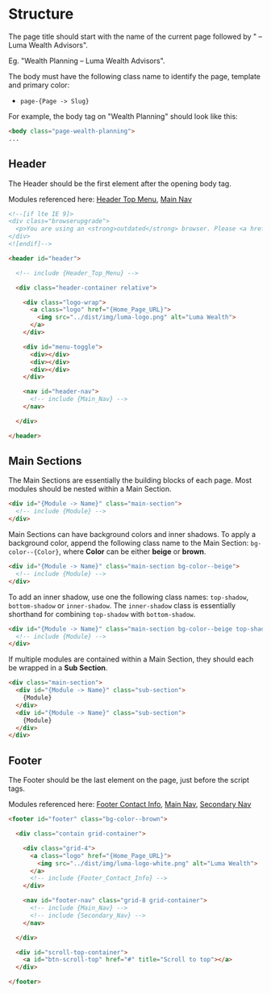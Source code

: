 # Structure

The page title should start with the name of the current page followed by " – Luma Wealth Advisors".

Eg. "Wealth Planning – Luma Wealth Advisors".

The body must have the following class name to identify the page, template and primary color:

  * `page-{Page -> Slug}`

For example, the body tag on "Wealth Planning" should look like this:

```html
<body class="page-wealth-planning">
...
```


## Header

The Header should be the first element after the opening body tag.

Modules referenced here: [Header Top Menu](MODULES.md#header-top-menu), [Main Nav](MODULES.md#main-nav)

```html
<!--[if lte IE 9]>
<div class="browserupgrade">
  <p>You are using an <strong>outdated</strong> browser. Please <a href="https://browsehappy.com/">upgrade your browser</a> to improve your experience and security.</p>
</div>
<![endif]-->

<header id="header">

  <!-- include {Header_Top_Menu} -->

  <div class="header-container relative">

    <div class="logo-wrap">
      <a class="logo" href="{Home_Page_URL}">
        <img src="../dist/img/luma-logo.png" alt="Luma Wealth">
      </a>
    </div>

    <div id="menu-toggle">
      <div></div>
      <div></div>
      <div></div>
    </div>

    <nav id="header-nav">
      <!-- include {Main_Nav} -->
    </nav>

  </div>

</header>
```




## Main Sections

The Main Sections are essentially the building blocks of each page. Most modules should be nested within a Main Section.

```html
<div id="{Module -> Name}" class="main-section">
  <!-- include {Module} -->
</div>
```

Main Sections can have background colors and inner shadows. To apply a background color, append the following class name to the Main Section: `bg-color--{Color}`, where **Color** can be either **beige** or **brown**.

```html
<div id="{Module -> Name}" class="main-section bg-color--beige">
  <!-- include {Module} -->
</div>
```

To add an inner shadow, use one the following class names: `top-shadow`, `bottom-shadow` or `inner-shadow`. The `inner-shadow` class is essentially shorthand for combining `top-shadow` with `bottom-shadow`.

```html
<div id="{Module -> Name}" class="main-section bg-color--beige top-shadow">
  <!-- include {Module} -->
</div>
```

If multiple modules are contained within a Main Section, they should each be wrapped in a **Sub Section**.

```html
<div class="main-section">
  <div id="{Module -> Name}" class="sub-section">
    {Module}
  </div>
  <div id="{Module -> Name}" class="sub-section">
    {Module}
  </div>
</div>
```





## Footer

The Footer should be the last element on the page, just before the script tags.

Modules referenced here: [Footer Contact Info](MODULES.md#footer-contact-info), [Main Nav](MODULES.md#main-nav), [Secondary Nav](MODULES.md#secondary-nav)

```html
<footer id="footer" class="bg-color--brown">

  <div class="contain grid-container">

    <div class="grid-4">
      <a class="logo" href="{Home_Page_URL}">
        <img src="../dist/img/luma-logo-white.png" alt="Luma Wealth">
      </a>
      <!-- include {Footer_Contact_Info} -->
    </div>

    <nav id="footer-nav" class="grid-8 grid-container">
      <!-- include {Main_Nav} -->
      <!-- include {Secondary_Nav} -->
    </nav>

  </div>

  <div id="scroll-top-container">
    <a id="btn-scroll-top" href="#" title="Scroll to top"></a>
  </div>

</footer>
```
